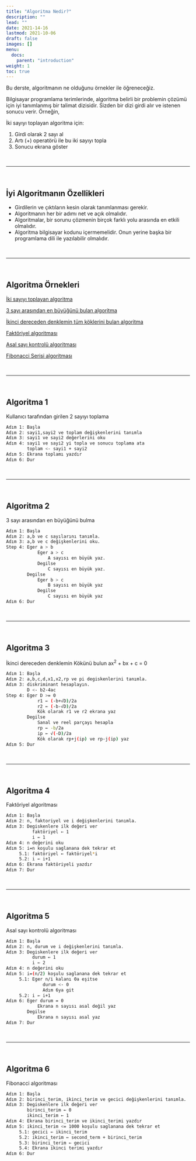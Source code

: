 ```yaml
---
title: "Algoritma Nedir?"
description: ""
lead: ""
date: 2021-14-16
lastmod: 2021-10-06
draft: false
images: []
menu:
  docs:
    parent: "introduction"
weight: 1
toc: true
---
```


Bu derste, algoritmanın ne olduğunu örnekler ile öğreneceğiz.

Bilgisayar programlama terimlerinde, algoritma belirli bir problemin çözümü için iyi tanımlanmış bir talimat dizisidir. Sizden bir dizi girdi alır ve istenen sonucu verir. Örneğin,

İki sayıyı toplayan algoritma için:

1. Girdi olarak 2 sayı al
2. Artı (+) operatörü ile bu iki sayıyı topla
3. Sonucu ekrana göster

&nbsp;
<hr>
&nbsp;

## İyi Algoritmanın Özellikleri

+ Girdilerin ve çıktıların kesin olarak tanımlanması gerekir.
+ Algoritmanın her bir adımı net ve açık olmalıdır.
+ Algoritmalar, bir sorunu çözmenin birçok farklı yolu arasında en etkili olmalıdır.
+ Algoritma bilgisayar kodunu içermemelidir. Onun yerine başka bir programlama dili ile yazılabilir olmalıdır.

&nbsp;
<hr>
&nbsp;

## Algoritma Örnekleri
[İki sayıyı toplayan algoritma](#algoritma-1) 

[3 sayı arasından en büyüğünü bulan algoritma](#algoritma-2)

[İkinci dereceden denklemin tüm köklerini bulan algoritma](#algoritma-3)

[Faktöriyel algoritması](#algoritma-4)

[Asal sayı kontrolü algoritması](#algoritma-5)

[Fibonacci Serisi algoritması](#algoritma-6)

&nbsp;
<hr>
&nbsp;

## Algoritma 1

Kullanıcı tarafından girilen 2 sayıyı toplama

```bash
Adım 1: Başla
Adım 2: sayi1,sayi2 ve toplam değişkenlerini tanımla
Adım 3: sayi1 ve sayi2 değerlerini oku
Adım 4: sayi1 ve sayi2 yi topla ve sonucu toplama ata
        toplam <- sayi1 + sayi2
Adım 5: Ekrana toplamı yazdır
Adım 6: Dur
```
&nbsp;
<hr>
&nbsp;

## Algoritma 2

3 sayı arasından en büyüğünü bulma

```bash
Adım 1: Başla
Adım 2: a,b ve c sayılarını tanımla.
Adım 3: a,b ve c değişkenlerini oku.
Step 4: Eger a > b
            Eger a > c
                A sayısı en büyük yaz.
            Degilse
                C sayısı en büyük yaz.
        Degilse
            Eger b > c
                B sayısı en büyük yaz
            Degilse
                C sayısı en büyük yaz  
Adım 6: Dur
```
&nbsp;
<hr>
&nbsp;

## Algoritma 3

İkinci dereceden denklemin Kökünü bulun ax<sup>2</sup> + bx + c = 0


```bash
Adım 1: Başla
Adım 2: a,b,c,d,x1,x2,rp ve pi degiskenlerini tanımla.
Adım 3: diskriminant hesaplayın.
        D <- b2-4ac
Step 4: Eger D >= 0
            r1 ← (-b+√D)/2a
            r2 ← (-b-√D)/2a
            Kök olarak r1 ve r2 ekrana yaz
        Degilse
            Sanal ve reel parçayı hesapla
            rp ← -b/2a
            ip ← √(-D)/2a
            Kök olarak rp+j(ip) ve rp-j(ip) yaz  
Adım 5: Dur
```
&nbsp;
<hr>
&nbsp;

## Algoritma 4

Faktöriyel algoritması


```bash
Adım 1: Başla
Adım 2: n, faktoriyel ve i değişkenlerini tanımla.
Adım 3: Degiskenlere ilk değeri ver
          faktöriyel ← 1
          i ← 1
Adım 4: n değerini oku
Adım 5: i=n koşulu saglanana dek tekrar et
     5.1: faktöriyel ← faktöriyel*i
     5.2: i ← i+1
Adım 6: Ekrana faktöriyeli yazdır
Adım 7: Dur
```

&nbsp;
<hr>
&nbsp;

## Algoritma 5

Asal sayı kontrolü algoritması


```bash
Adım 1: Başla
Adım 2: n, durum ve i değişkenlerini tanımla.
Adım 3: Degiskenlere ilk değeri ver
          durum ← 1
          i ← 2
Adım 4: n değerini oku
Adım 5: i=(n/2) koşulu saglanana dek tekrar et
     5.1: Eger n/i kalanı 0a eşitse
              durum <- 0
              Adım 6ya git
     5.2: i ← i+1
Adım 6: Eger durum = 0
            Ekrana n sayısı asal değil yaz
        Degilse
            Ekrana n sayısı asal yaz
Adım 7: Dur
```

&nbsp;
<hr>
&nbsp;

## Algoritma 6

Fibonacci algoritması


```bash
Adım 1: Başla 
Adım 2: birinci_terim, ikinci_terim ve gecici değişkenlerini tanımla. 
Adım 3: Degiskenlere ilk değeri ver
        birinci_terim ← 0 
        ikinci_terim ← 1 
Adım 4: Ekrana birinci_terim ve ikinci_terimi yazdır
Adım 5: ikinci_terim <= 1000 koşulu saglanana dek tekrar et
     5.1: gecici ← ikinci_terim 
     5.2: ikinci_terim ← second_term + birinci_terim 
     5.3: birinci_terim ← gecici 
     5.4: Ekrana ikinci terimi yazdır
Adım 6: Dur
```

